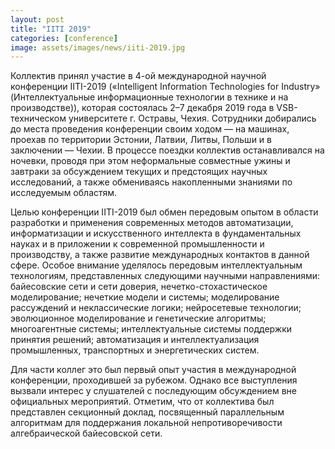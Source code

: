 ```yaml
---
layout: post
title: "IITI 2019"
categories: [conference]
image: assets/images/news/iiti-2019.jpg
---
```


Коллектив принял участие в 4-ой международной научной конференции IITI-2019 («Intelligent Information Technologies for Industry» (Интеллектуальные информационные технологии в технике и на производстве)), которая состоялась 2–7 декабря 2019 года в VSB-техническом университете г. Остравы, Чехия. Сотрудники добирались до места проведения конференции своим ходом — на машинах, проехав по территории Эстонии, Латвии, Литвы, Польши и в заключении — Чехии. В процессе поездки коллектив останавливался на ночевки, проводя при этом неформальные совместные ужины и завтраки за обсуждением текущих и предстоящих научных исследований, а также обмениваясь накопленными знаниями по исследуемым областям.

Целью конференции IITI-2019 был обмен передовым опытом в области разработки и применения современных методов автоматизации, информатизации и искусственного интеллекта в фундаментальных науках и в приложении к современной промышленности и производству, а также развитие международных контактов в данной сфере. Особое внимание уделялось передовым интеллектуальным технологиям, представленных следующими научными направлениями: байесовские сети и сети доверия, нечетко-стохастическое моделирование; нечеткие модели и системы; моделирование рассуждений и неклассические логики; нейросетевые технологии; эволюционное моделирование и генетические алгоритмы; многоагентные системы; интеллектуальные системы поддержки принятия решений; автоматизация и интеллектуализация промышленных, транспортных и энергетических систем.

Для части коллег это был первый опыт участия в международной конференции, проходившей за рубежом. Однако все выступления вызвали интерес у слушателей с последующим обсуждением вне официальных мероприятий. Отметим, что от коллектива был представлен секционный доклад, посвященный параллельным алгоритмам для поддержания локальной непротиворечивости алгебраической байесовской сети.

<!-- <div class="row">
  <div class="column">
    <img src="/assets/img/iiti-adz-1.jpg" style="width:10%" onclick="openImg(this);">
  </div>
  <div class="column">
    <img src="/assets/img/iiti-adz-2.jpg" style="width:10%" onclick="openImg(this);">
  </div>
  <div class="column">
    <img src="/assets/img/iiti-adz-3.jpg" style="width:10%" onclick="openImg(this);">
  </div>
  <div class="column">
    <img src="/assets/img/iiti-adz-1.jpg" style="width:10%" onclick="openImg(this);">
  </div>
</div>

<div class="container">
  <span onclick="this.parentElement.style.display='none'" class="closebtn">&times;</span>
  <img id="expandedImg" style="width:100%">
</div>

<script>
function openImg(imgs) {
    var expandImg = document.getElementById("expandedImg");
    var imgText = document.getElementById("imgtext");
    expandImg.src = imgs.src;
    expandImg.parentElement.style.display = "block";
}
</script> -->